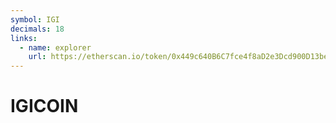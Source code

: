 ```yaml
---
symbol: IGI
decimals: 18
links:
  - name: explorer
    url: https://etherscan.io/token/0x449c640B6C7fce4f8aD2e3Dcd900D13be40174Af
---
```


# IGICOIN

